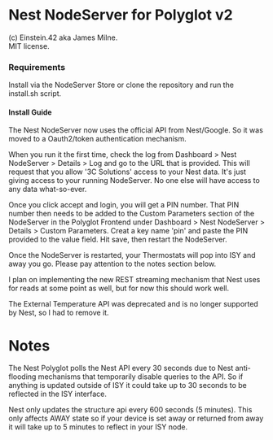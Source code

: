 # Nest NodeServer for Polyglot v2

(c) Einstein.42 aka James Milne.  
MIT license.

### Requirements

Install via the NodeServer Store or clone the repository and run the install.sh script.

#### Install Guide

The Nest NodeServer now uses the official API from Nest/Google. So it was moved to a Oauth2/token
authentication mechanism.

When you run it the first time, check the log from Dashboard > Nest NodeServer > Details > Log and go to the URL that is provided. This will request that you allow '3C Solutions' access to your Nest data. It's just giving access to your running NodeServer. No one else will have access to any data what-so-ever.

Once you click accept and login, you will get a PIN number. That PIN number then needs to be added to the Custom Parameters section of the NodeServer in the Polyglot Frontend under Dashboard > Nest NodeServer > Details > Custom Parameters. Creat a key name 'pin' and paste the PIN provided to the value field. Hit save, then restart the NodeServer.

Once the NodeServer is restarted, your Thermostats will pop into ISY and away you go. Please pay attention to the notes section below.

I plan on implementing the new REST streaming mechanism that Nest uses for reads at some point as well, but for now this should work well.

The External Temperature API was deprecated and is no longer supported by Nest, so I had to remove it.


# Notes
The Nest Polyglot polls the Nest API every 30 seconds due to Nest anti-flooding mechanisms that
temporarily disable queries to the API. So if anything is updated outside of ISY it could take
up to 30 seconds to be reflected in the ISY interface.

Nest only updates the structure api every 600 seconds (5 minutes). This only affects AWAY state
so if your device is set away or returned from away it will take up to 5 minutes to reflect in
your ISY node.

